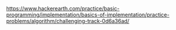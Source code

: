 https://www.hackerearth.com/practice/basic-programming/implementation/basics-of-implementation/practice-problems/algorithm/challenging-track-0d6a36ad/
